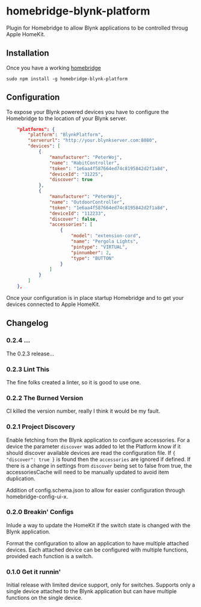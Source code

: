 # homebridge-blynk-platform

Plugin for Homebridge to allow Blynk applications to be controlled throug Apple HomeKit.

## Installation

Once you have a working [homebridge](https://github.com/homebridge/homebridge/)

```console
sudo npm install -g homebridge-blynk-platform
```

## Configuration

To expose your Blynk powered devices you have to configure the Homebridge to the location of your Blynk server.

```json
    "platforms": {
        "platform": "BlynkPlatform",
        "serverurl": "http://your.blynkserver.com:8080",
        "devices": [
            {
                "manufacturer": "PeterWoj",
                "name": "HabitController",
                "token": "1e6aa4f587664ed74c8195842d2f1a8d",
                "deviceId": "31225",
                "discover": true
            },
            {
                "manufacturer": "PeterWoj",
                "name": "OutdoorController",
                "token": "1e6aa4f587664ed74c8195842d2f1a8d",
                "deviceId": "112233",
                "discover": false,
                "accessories": [
                    {
                        "model": "extension-cord",
                        "name": "Pergola Lights",
                        "pintype": "VIRTUAL",
                        "pinnumber": 2,
                        "type": "BUTTON"
                    }
                ]
            }
        ]
    },
```

Once your configuration is in place startup Homebridge and to get your devices connected to Apple HomeKit.

## Changelog

### 0.2.4 ...

The 0.2.3 release...

### 0.2.3 Lint This

The fine folks created a linter, so it is good to use one.

### 0.2.2 The Burned Version

CI killed the version number, really I think it would be my fault.

### 0.2.1 Project Discovery

Enable fetching from the Blynk application to configure accessories.  For a device the parameter `discover` was added to let the Platform know if it should discover available devices are read the configuration file.  If `{ "discover": true }` is found then the `accessories` are ignored if defined.  If there is a change in settings from `discover` being set to false from true, the accessoriesCache will need to be manually updated to avoid item duplication.

Addition of config.schema.json to allow for easier configuration through homebridge-config-ui-x.

### 0.2.0 Breakin' Configs

Inlude a way to update the HomeKit if the switch state is changed with the Blynk application.

Format the configuration to allow an application to have multiple attached devices.  Each attached device can be configured with multiple functions, provided each function is a switch.

### 0.1.0 Get it runnin'

Initial release with limited device support, only for switches.  Supports only a single device attached to the Blynk application but can have multiple functions on the single device.
